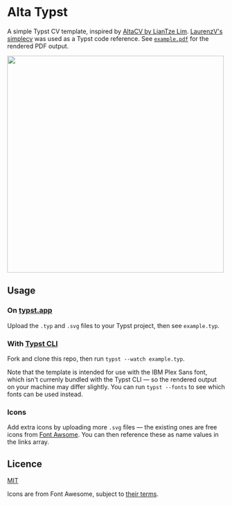 # Alta Typst

A simple Typst CV template, inspired by [AltaCV by LianTze Lim](https://github.com/liantze/AltaCV). [LaurenzV's simplecv](https://github.com/LaurenzV/simplecv) was used as a Typst code reference. See [`example.pdf`](example.pdf) for the rendered PDF output.

<img src="screenshot.png" width="500"></img>

## Usage

### On [typst.app](https://typst.app/)

Upload the `.typ` and `.svg` files to your Typst project, then see `example.typ`.

### With [Typst CLI](https://github.com/typst/typst)

Fork and clone this repo, then run `typst --watch example.typ`.

Note that the template is intended for use with the IBM Plex Sans font, which isn't currenly bundled with the Typst CLI — so the rendered output on your machine may differ slightly. You can run `typst --fonts` to see which fonts can be used instead.

### Icons

Add extra icons by uploading more `.svg` files — the existing ones are free icons from [Font Awsome](https://fontawesome.com/search?o=r&m=free). You can then reference these as name values in the links array.

## Licence

[MIT](./LICENSE)

Icons are from Font Awesome, subject to [their terms](https://github.com/FortAwesome/Font-Awesome/blob/6.x/LICENSE.txt).
